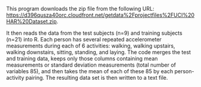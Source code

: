 This program downloads the zip file from the following URL:
https://d396qusza40orc.cloudfront.net/getdata%2Fprojectfiles%2FUCI%20HAR%20Dataset.zip.

It then reads the data from the test subjects (n=9) and training subjects (n=21) into R. Each person has several repeated accelerometer measurements during each of 6 activities: walking, walking upstairs, walking downstairs, sitting, standing, and laying. The code merges the test and training data, keeps only those columns containing mean measurements or standard deviation measurements (total number of variables 85), and then takes the mean of each of these 85 by each person-activity pairing. The resulting data set is then written to a text file.
